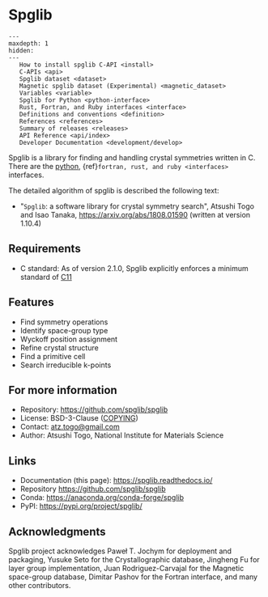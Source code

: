 # Spglib

```{toctree}
---
maxdepth: 1
hidden:
---
   How to install spglib C-API <install>
   C-APIs <api>
   Spglib dataset <dataset>
   Magnetic spglib dataset (Experimental) <magnetic_dataset>
   Variables <variable>
   Spglib for Python <python-interface>
   Rust, Fortran, and Ruby interfaces <interface>
   Definitions and conventions <definition>
   References <references>
   Summary of releases <releases>
   API Reference <api/index>
   Developer Documentation <development/develop>
```

Spglib is a library for finding and handling crystal symmetries
written in C. There are the [python](python-interface.md),
{ref}`fortran, rust, and ruby <interfaces>` interfaces.

The detailed algorithm of spglib is described the following text:

- "$\texttt{Spglib}$: a software library for crystal symmetry search",
  Atsushi Togo and Isao Tanaka,
  <https://arxiv.org/abs/1808.01590> (written at version 1.10.4)

## Requirements

- C standard: As of version 2.1.0, Spglib explicitly enforces a minimum standard of
  [C11](https://en.cppreference.com/w/c/11)

## Features

- Find symmetry operations
- Identify space-group type
- Wyckoff position assignment
- Refine crystal structure
- Find a primitive cell
- Search irreducible k-points

## For more information

- Repository: https://github.com/spglib/spglib
- License: BSD-3-Clause ([COPYING](https://github.com/spglib/spglib/blob/develop/COPYING))
- Contact: atz.togo@gmail.com
- Author: Atsushi Togo, National Institute for Materials Science

## Links

- Documentation (this page): <https://spglib.readthedocs.io/>
- Repository <https://github.com/spglib/spglib>
- Conda: <https://anaconda.org/conda-forge/spglib>
- PyPI: <https://pypi.org/project/spglib/>

## Acknowledgments

Spglib project acknowledges Paweł T. Jochym for deployment and packaging, Yusuke
Seto for the Crystallographic database, Jingheng Fu for layer group
implementation, Juan Rodriguez-Carvajal for the Magnetic space-group database,
Dimitar Pashov for the Fortran interface, and many other contributors.
